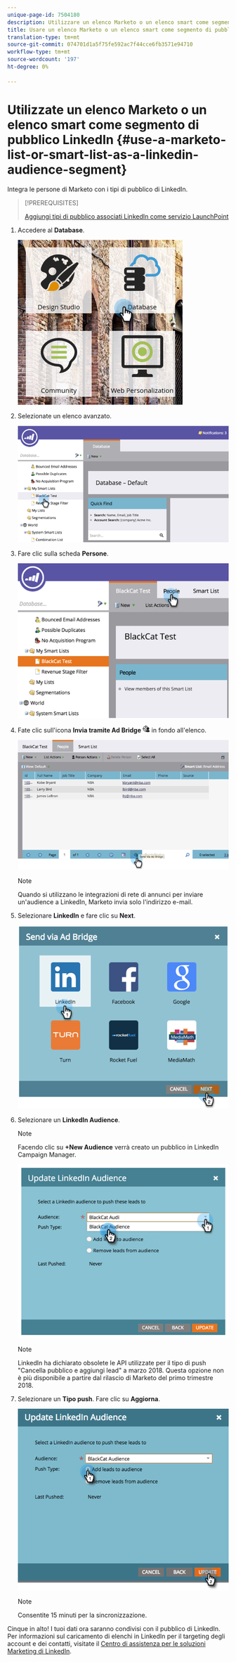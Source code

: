 ```yaml
---
unique-page-id: 7504180
description: Utilizzare un elenco Marketo o un elenco smart come segmento di pubblico LinkedIn - Documenti Marketo - Documentazione del prodotto
title: Usare un elenco Marketo o un elenco smart come segmento di pubblico LinkedIn
translation-type: tm+mt
source-git-commit: 074701d1a5f75fe592ac7f44cce6fb3571e94710
workflow-type: tm+mt
source-wordcount: '197'
ht-degree: 0%

---
```



# Utilizzate un elenco Marketo o un elenco smart come segmento di pubblico LinkedIn {#use-a-marketo-list-or-smart-list-as-a-linkedin-audience-segment}

Integra le persone di Marketo con i tipi di pubblico di LinkedIn.

>[!PREREQUISITES]
>
>[Aggiungi tipi di pubblico associati LinkedIn come servizio LaunchPoint](/help/marketo/product-docs/demand-generation/ad-network-integrations/add-linkedin-matched-audiences-as-a-launchpoint-service.md)

1. Accedere al **Database**.

   ![](assets/db.png)

1. Selezionate un elenco avanzato.

   ![](assets/two.png)

1. Fare clic sulla scheda **Persone**.

   ![](assets/three-1.png)

1. Fate clic sull&#39;icona **Invia tramite Ad Bridge** ![—](assets/image2015-4-20-18-3a18-3a41.png) in fondo all&#39;elenco.

   ![](assets/four-1.png)

   >[!NOTE]
   >
   >Quando si utilizzano le integrazioni di rete di annunci per inviare un&#39;audience a LinkedIn, Marketo invia solo l&#39;indirizzo e-mail.

1. Selezionare **LinkedIn** e fare clic su **Next**.

   ![](assets/image2015-4-20-18-3a7-3a19.png)

1. Selezionare un **LinkedIn Audience**.

   >[!NOTE]
   >
   >Facendo clic su **+New Audience** verrà creato un pubblico in LinkedIn Campaign Manager.

   ![](assets/6.png)

   >[!NOTE]
   >
   >LinkedIn ha dichiarato obsolete le API utilizzate per il tipo di push &quot;Cancella pubblico e aggiungi lead&quot; a marzo 2018. Questa opzione non è più disponibile a partire dal rilascio di Marketo del primo trimestre 2018.

1. Selezionare un **Tipo push**. Fare clic su **Aggiorna**.

   ![](assets/7.png)

   >[!NOTE]
   >
   >Consentite 15 minuti per la sincronizzazione.

Cinque in alto! I tuoi dati ora saranno condivisi con il pubblico di LinkedIn. Per informazioni sul caricamento di elenchi in LinkedIn per il targeting degli account e dei contatti, visitate il [Centro di assistenza per le soluzioni Marketing di LinkedIn](https://www.linkedin.com/help/lms/answer/73938?query=ad%20segment).
